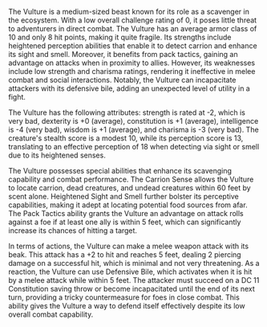 The Vulture is a medium-sized beast known for its role as a scavenger in the ecosystem. With a low overall challenge rating of 0, it poses little threat to adventurers in direct combat. The Vulture has an average armor class of 10 and only 8 hit points, making it quite fragile. Its strengths include heightened perception abilities that enable it to detect carrion and enhance its sight and smell. Moreover, it benefits from pack tactics, gaining an advantage on attacks when in proximity to allies. However, its weaknesses include low strength and charisma ratings, rendering it ineffective in melee combat and social interactions. Notably, the Vulture can incapacitate attackers with its defensive bile, adding an unexpected level of utility in a fight.

The Vulture has the following attributes: strength is rated at -2, which is very bad, dexterity is +0 (average), constitution is +1 (average), intelligence is -4 (very bad), wisdom is +1 (average), and charisma is -3 (very bad). The creature's stealth score is a modest 10, while its perception score is 13, translating to an effective perception of 18 when detecting via sight or smell due to its heightened senses.

The Vulture possesses special abilities that enhance its scavenging capability and combat performance. The Carrion Sense allows the Vulture to locate carrion, dead creatures, and undead creatures within 60 feet by scent alone. Heightened Sight and Smell further bolster its perceptive capabilities, making it adept at locating potential food sources from afar. The Pack Tactics ability grants the Vulture an advantage on attack rolls against a foe if at least one ally is within 5 feet, which can significantly increase its chances of hitting a target.

In terms of actions, the Vulture can make a melee weapon attack with its beak. This attack has a +2 to hit and reaches 5 feet, dealing 2 piercing damage on a successful hit, which is minimal and not very threatening. As a reaction, the Vulture can use Defensive Bile, which activates when it is hit by a melee attack while within 5 feet. The attacker must succeed on a DC 11 Constitution saving throw or become incapacitated until the end of its next turn, providing a tricky countermeasure for foes in close combat. This ability gives the Vulture a way to defend itself effectively despite its low overall combat capability.